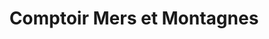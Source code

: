 ---
title: "Comptoir Mers et Montagnes"
url: /roscoff/comptoir-mers-et-montagnes/
shop: Kleidung
---